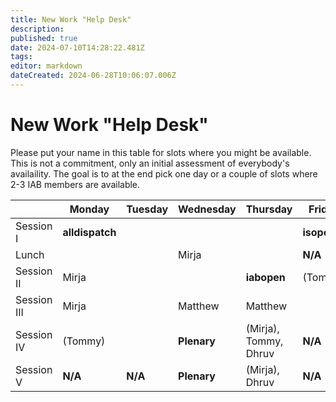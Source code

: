 ```yaml
---
title: New Work "Help Desk"
description: 
published: true
date: 2024-07-10T14:28:22.481Z
tags: 
editor: markdown
dateCreated: 2024-06-28T10:06:07.006Z
---
```


# New Work "Help Desk"

Please put your name in this table for slots where you might be available. This is not a commitment, only an initial assessment of everybody's availaility. The goal is to at the end pick one day or a couple of slots where 2-3 IAB members are available.

|           | Monday            | Tuesday   | Wednesday    | Thursday     | Friday      |
| --        | ---               |    ----   |---           | ---          |    ----     |
|Session I  | **alldispatch**	|           |              |              | **isopen** |
|Lunch      |               	  |           | Mirja        |              | **N/A**    |
|Session II | Mirja             |           |              | **iabopen** |  (Tommy)      |
|Session III| Mirja   	        |           | Matthew      |  Matthew    |             |
|Session IV | (Tommy)     	  |           | **Plenary** | (Mirja), Tommy, Dhruv      | **N/A**    |
|Session  V | **N/A**      	   | **N/A**  | **Plenary** | (Mirja), Dhruv      | **N/A**    |